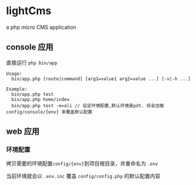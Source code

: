 # lightCms

a php micro CMS application 

## console 应用

直接运行 `php bin/app`

```
Usage:
  bin/app.php [route|command] [arg1=value1 arg2=value ...] [-v|-h ...]

Example:
  bin/app.php test
  bin/app.php home/index
  bin/app.php test -e=ali // 设定环境配置,默认环境是pdt. 将会加载 config/console/{env} 来覆盖默认配置

```

## web 应用

### 环境配置

拷贝需要的环境配置`config/{env}`到项目根目录，并重命名为 `.env`

当前环境就会以 `.env.inc` 覆盖 `config/config.php` 的默认配置内容

